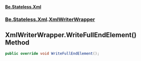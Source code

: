 #### [Be.Stateless.Xml](README.md 'README')
### [Be.Stateless.Xml](Be.Stateless.Xml.md 'Be.Stateless.Xml').[XmlWriterWrapper](XmlWriterWrapper.md 'Be.Stateless.Xml.XmlWriterWrapper')

## XmlWriterWrapper.WriteFullEndElement() Method

```csharp
public override void WriteFullEndElement();
```